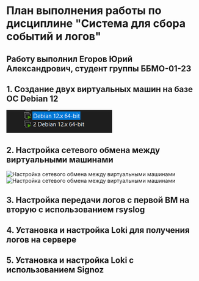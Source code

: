 # План выполнения работы по дисциплине "Система для сбора событий и логов"

## Работу выполнил Егоров Юрий Александрович, студент группы ББМО-01-23



## 1. Создание двух виртуальных машин на базе ОС Debian 12

![Создание двух виртуальных машин на базе ОС Debian 12](pr1/9.png)


## 2. Настройка сетевого обмена между виртуальными машинами

![Настройка сетевого обмена между виртуальными машинами](pr1/1.png)
![Настройка сетевого обмена между виртуальными машинами](pr1/2.png)

## 3. Настройка передачи логов с первой ВМ на вторую с использованием rsyslog



## 4. Установка и настройка Loki для получения логов на сервере



## 5. Установка и настройка Loki с использованием Signoz


